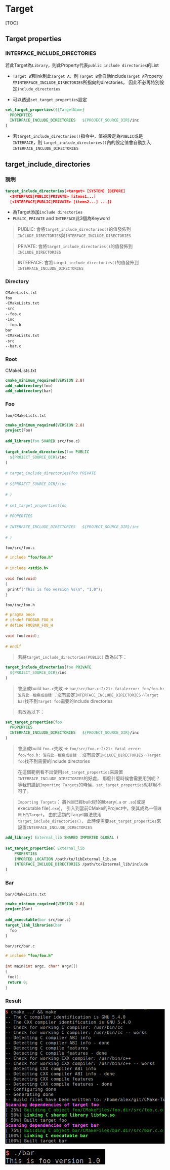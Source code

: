 # Target

[TOC]

## Target properties

### INTERFACE_INCLUDE_DIRECTORIES

若此Target為`Library`，則此Property代表`public include directories`的List

- `Target B`若link到此`Target A`，則
  `Target B`會自動include`Target A`Property中`INTERFACE_INCLUDE_DIRECTORIES`所指向的directories，
  因此不必再特別設定`include_directories`

- 可以透過`set_target_properties`設定

``` CMake
set_target_properties(${TargetName}
  PROPERTIES
  INTERFACE_INCLUDE_DIRECTORIES   ${PROJECT_SOURCE_DIR}/inc
)
```

- 若`target_include_directories()`指令中，值被設定為`PUBLIC`或是`INTERFACE`，則
  `target_include_directories()`內的設定值會自動加入`INTERFACE_INCLUDE_DIRECTORIES`

## target_include_directories

### 說明

``` CMake
target_include_directories(<target> [SYSTEM] [BEFORE]
  <INTERFACE|PUBLIC|PRIVATE> [items1...]
  [<INTERFACE|PUBLIC|PRIVATE> [items2...] ...])
```

- 為Target添加`include directories`
- `PUBLIC`, `PRIVATE` and `INTERFACE`此3個為Keyword

>
>PUBLIC:
會將`target_include_directories()`的值發佈到`INCLUDE_DIRECTORIES`與`INTERFACE_INCLUDE_DIRECTORIES`

>PRIVATE:
會將`target_include_directories()`的值發佈到`INCLUDE_DIRECTORIES`

>INTERFACE:
會將`target_include_directories()`的值發佈到`INTERFACE_INCLUDE_DIRECTORIES`

### Directory

```bash
CMakeLists.txt
foo
-CMakeLists.txt
-src
--foo.c
-inc
--foo.h
bar
-CMakeLists.txt
-src
--bar.c
```

### Root

CMakeLists.txt

```cmake
cmake_minimum_required(VERSION 2.8)
add_subdirectory(foo)
add_subdirectory(bar)
```

### Foo

`foo/CMakeLists.txt`

```cmake
cmake_minimum_required(VERSION 2.8)
project(Foo)

add_library(foo SHARED src/foo.c)

target_include_directories(foo PUBLIC
  ${PROJECT_SOURCE_DIR}/inc
)

# target_include_directories(foo PRIVATE

# ${PROJECT_SOURCE_DIR}/inc

# )

# set_target_properties(foo

# PROPERTIES

# INTERFACE_INCLUDE_DIRECTORIES   ${PROJECT_SOURCE_DIR}/inc

# )

```

`foo/src/foo.c`

```c
# include "foo/foo.h"

# include <stdio.h>

void foo(void)
{
 printf("This is foo version %s\n", "1.0");
}
```

`foo/inc/foo.h`

``` c
# pragma once
# ifndef FOOBAR_FOO_H
# define FOOBAR_FOO_H

void foo(void);

# endif
```

>若將`target_include_directories(PUBLIC)`
改為以下：

``` CMake
target_include_directories(foo PRIVATE
  ${PROJECT_SOURCE_DIR}/inc
)
```

>會造成build `bar.c`失敗 =>
`bar/src/bar.c:2:21: fatalerror: foo/foo.h: 沒有此一檔案或目錄`
∵沒有設定`INTERFACE_INCLUDE_DIRECTORIES`
∴`Target bar`找不到`Target foo`需要的include directories

>若改為以下：

``` CMake
set_target_properties(foo
  PROPERTIES
  INTERFACE_INCLUDE_DIRECTORIES   ${PROJECT_SOURCE_DIR}/inc
)
```

> 會造成build `foo.c`失敗 =>
`foo/src/foo.c:2:21: fatal error: foo/foo.h: 沒有此一檔案或目錄`
∵沒有設定`INCLUDE_DIRECTORIES`
∴`Target foo`找不到需要的include directories

> 在這個範例看不出使用`set_target_properties`來設置`INTERFACE_INCLUDE_DIRECTORIES`的好處，
> 那麼什麼時候會需要用到呢？
> 等我們講到`Importing Targets`的時候，`set_target_properties`就非用不可了。

> `Importing Targets`：
將`外部`已經build好的library(`.a` or `.so`)或是executable file(`.exe`)，
引入到當前CMake的Project中，使其成為一個`邏輯上的Target`。
由於這類的Target無法使用`target_include_directories()`，
此時便需要`set_target_properties`來設置`INTERFACE_INCLUDE_DIRECTORIES`

``` CMake
add_library( External_lib SHARED IMPORTED GLOBAL )

set_target_properties( External_lib
    PROPERTIES
    IMPORTED_LOCATION /path/to/libExternal_lib.so
    INTERFACE_INCLUDE_DIRECTORIES /path/to/External_lib/include
)
```

### Bar

`bar/CMakeLists.txt`

``` cmake
cmake_minimum_required(VERSION 2.8)
project(Bar)

add_executable(bar src/bar.c)
target_link_libraries(bar
  foo
)
```

`bar/src/bar.c`

```c
# include "foo/foo.h"

int main(int argc, char* argv[])
{
 foo();
 return 0;
}
```

### Result

![cmake && make](images/target_include_directories_1.png)

![run](images/target_include_directories_2.png)
